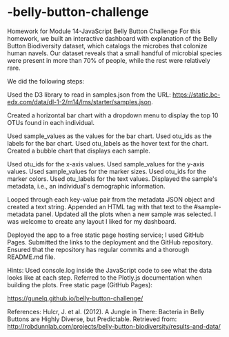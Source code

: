 # -belly-button-challenge
Homework for Module 14-JavaScript
Belly Button Challenge
For this homework, we built an interactive dashboard with explanation of the Belly Button Biodiversity dataset, which catalogs the microbes that colonize human navels. 
Our dataset reveals that a small handful of microbial species  were present in more than 70% of people, while the rest were relatively rare.

We did  the following steps:

Used the D3 library to read in samples.json from the URL: https://static.bc-edx.com/data/dl-1-2/m14/lms/starter/samples.json.

Created a horizontal bar chart with a dropdown menu to display the top 10 OTUs found in each individual.

Used sample_values as the values for the bar chart.
Used otu_ids as the labels for the bar chart.
Used otu_labels as the hover text for the chart.
Created a bubble chart that displays each sample.

Used otu_ids for the x-axis values.
Used sample_values for the y-axis values.
Used sample_values for the marker sizes.
Used otu_ids for the marker colors.
Used otu_labels for the text values.
Displayed the sample's metadata, i.e., an individual's demographic information.

Looped through each key-value pair from the metadata JSON object and created a text string.
Appended an HTML tag with that text to the #sample-metadata panel.
Updated all the plots when a new sample was selected. I was welcome to create any layout I liked for my dashboard.

Deployed the app to a free static page hosting service; I used GitHub Pages. Submitted the links to the deployment and the GitHub repository. Ensured that the repository has regular commits and a thorough README.md file.

Hints:
Used console.log inside the JavaScript code to see what the data looks like at each step.
Referred to the Plotly.js documentation when building the plots.
Free static page (GitHub Pages):

https://gunelq.github.io/belly-button-challenge/


References:
Hulcr, J. et al. (2012). A Jungle in There: Bacteria in Belly Buttons are Highly Diverse, but Predictable. Retrieved from: http://robdunnlab.com/projects/belly-button-biodiversity/results-and-data/
